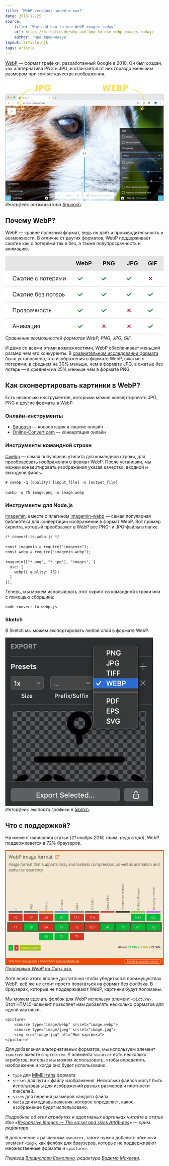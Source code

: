 ```yaml
---
title: 'WebP сегодня: зачем и как?'
date: 2018-12-25
source:
    title: 'Why and how to use WebP images today'
    url: https://bitsofco.de/why-and-how-to-use-webp-images-today/
    author: 'Ире Адеринокун'
layout: article.njk
tags: article
---
```


[WebP](https://developers.google.com/speed/webp/) — формат графики, разработанный Google в 2010. Он был создан, как альтернатива PNG и JPG, и отличается от них гораздо меньшим размером при том же качестве изображения.

![Интерфейс оптимизатора Squoosh.](images/1.jpg)
_Интерфейс оптимизатора [Squoosh](https://squoosh.app/)._

## Почему WebP?

WebP — крайне полезный формат, ведь он даёт и производительность и возможности. В отличие от других форматов, WebP поддерживает сжатие как с потерями так и без, а также полупрозрачность и анимацию.

![Сравнение возможностей форматов WebP, PNG, JPG, GIF.](images/2.png)
_Сравнение возможностей форматов WebP, PNG, JPG, GIF._

И даже со всеми этими возможностями, WebP обеспечивает меньший размер чем его конкуренты. В [сравнительном исследовании формата](https://developers.google.com/speed/webp/docs/c_study#results) было установлено, что изображения в формате WebP, сжатые с потерями, в среднем на 30% меньше, чем в формате JPG, а сжатые без потерь — в среднем на 25% меньше чем в формате PNG.

## Как сконвертировать картинки в WebP?

Есть несколько инструментов, которыми можно конвертировать JPG, PNG и другие форматы в WebP.

### Онлайн-инструменты

- [Squoosh](https://squoosh.app/) — конвертация и сжатие онлайн
- [Online-Convert.com](http://online-convert.com/) — конвертация онлайн

### Инструменты командной строки

[Cwebp](https://www.npmjs.com/package/cwebp) — самая популярная утилита для командной строки, для преобразовать изображения в формат WebP. После установки, мы можем конвертировать изображения указав качество, входной и выходной файлы.

    # cwebp -q [quality] [input_file] -o [output_file]

    cwebp -q 75 image.png -o image.webp

### Инструменты для Node.js

[Imagemin](https://github.com/imagemin/imagemin), вместе с плагином [imagemin-webp](https://github.com/imagemin/imagemin-webp) — самая популярная библиотека для конвертации изображений в формат WebP. Вот пример скрипта, который преобразует в WebP все PNG- и JPG-файлы в папке.

    /* convert-to-webp.js */

    const imagemin = require("imagemin");
    const webp = require("imagemin-webp");

    imagemin(["*.png", "*.jpg"], "images", {
      use: [
        webp({ quality: 75})
      ]
    });

Теперь, мы можем использовать этот скрипт из командной строки или с помощью сборщика:

    node convert-to-webp.js

### Sketch

В Sketch мы можем экспортировать любой слой в формате WebP.

![Интерфейс экспорта графики в Sketch.](images/3.png)
_Интерфейс экспорта графики в [Sketch](https://www.sketchapp.com)._

## Что с поддержкой?

На момент написания статьи _(21 ноября 2018, прим. редактора)_, WebP поддерживается в 72% браузеров.

![Поддержка WebP на Can I use.](images/4.png)
_[Поддержка WebP на Can I use.](https://caniuse.com/#feat=webp)_

Хотя всего этого вполне достаточно чтобы убедиться в преимуществах WebP, всё же не стоит просто полагаться на формат без фолбэка. В браузерах, которые не поддерживают WebP, картинки будут поломаны.

Мы можем сделать фолбэк для WebP используя элемент `<picture>`. Этот HTML5-элемент позволяет нам добавлять несколько форматов для одной картинки.

    <picture>
        <source type="image/webp" srcset="image.webp">
        <source type="image/jpeg" srcset="image.jpg">
        <img src="image.jpg" alt="Моя картинка">
    </picture>

Для добавления альтернативных форматов, мы используем элемент `<source>` вместе с `<picture>`. У элемента `<source>` есть несколько атрибутов, которые мы можем использовать, чтобы определить изображение и когда оно будет использовано.

- `type` для [MIME-типа](https://developer.mozilla.org/en-US/docs/Web/HTTP/Basics_of_HTTP/MIME_types/Complete_list_of_MIME_types) формата
- `srcset` для пути к файлу изображения. Несколько файлов могут быть использованы для изображений разных размеров и плотности пикселей.
- `sizes` для перечня размеров каждого файла.
- `media` для медиавыражения, которое определяет, какое изображение будет использовано.

_Подробнее об этих атрибутах и адаптивных картинках читайте в статье Ире «[Responsive Images — The srcset and sizes Attributes](https://bitsofco.de/the-srcset-and-sizes-attributes/)» — прим. редактора._

В дополнение к различным `<source>`, также нужно добавить обычный элемент `<img>`, как фолбэк для браузеров, которые не поддерживают множественные форматы и `<picture>`.

_Перевод [Владислава Ермолина](https://medium.com/@electrovladyslav), редактура [Вадима Макеева](https://medium.com/@pepelsbey)._
